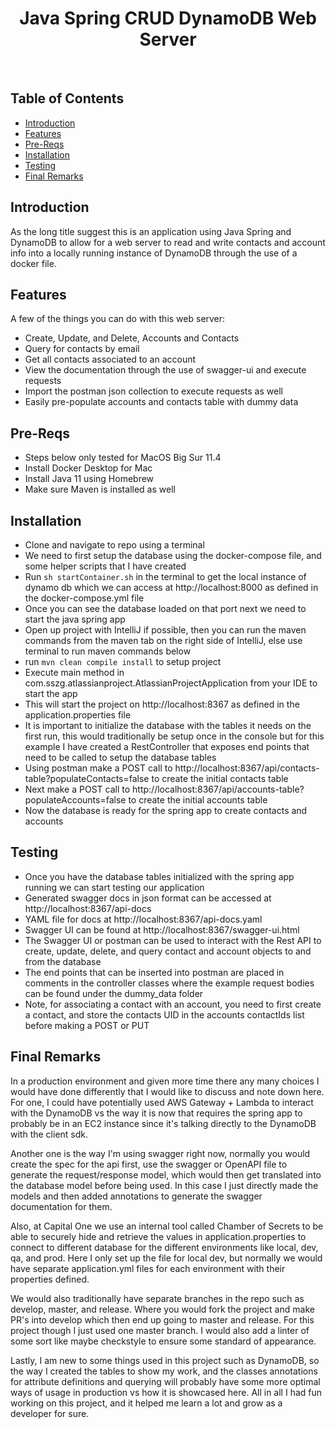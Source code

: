 <h1 align="center"> Java Spring CRUD DynamoDB Web Server </h1> <br>

## Table of Contents

- [Introduction](#introduction)
- [Features](#features)
- [Pre-Reqs](#pre-reqs)
- [Installation](#installation)
- [Testing](#testing)
- [Final Remarks](#final-remarks)

## Introduction

As the long title suggest this is an application using Java Spring and DynamoDB to allow for a web server to read and write contacts and account info into a locally running instance of DynamoDB through the use of a docker file.

## Features

A few of the things you can do with this web server:

* Create, Update, and Delete, Accounts and Contacts
* Query for contacts by email
* Get all contacts associated to an account
* View the documentation through the use of swagger-ui and execute requests
* Import the postman json collection to execute requests as well
* Easily pre-populate accounts and contacts table with dummy data

## Pre-Reqs
- Steps below only tested for MacOS Big Sur 11.4
- Install Docker Desktop for Mac
- Install Java 11 using Homebrew
- Make sure Maven is installed as well

## Installation

- Clone and navigate to repo using a terminal
- We need to first setup the database using the docker-compose file, and some helper scripts that I have created
- Run `sh startContainer.sh` in the terminal to get the local instance of dynamo db which we can access at http://localhost:8000 as defined in the docker-compose.yml file
- Once you can see the database loaded on that port next we need to start the java spring app
- Open up project with IntelliJ if possible, then you can run the maven commands from the maven tab on the right side of IntelliJ, else use terminal to run maven commands below
- run `mvn clean compile install` to setup project
- Execute main method in com.sszg.atlassianproject.AtlassianProjectApplication from your IDE to start the app
- This will start the project on http://localhost:8367 as defined in the application.properties file
- It is important to initialize the database with the tables it needs on the first run, this would traditionally be setup once in the console but for this example I have created a RestController that exposes end points that need to be called to setup the database tables
- Using postman make a POST call to http://localhost:8367/api/contacts-table?populateContacts=false to create the initial contacts table
- Next make a POST call to http://localhost:8367/api/accounts-table?populateAccounts=false to create the initial accounts table
- Now the database is ready for the spring app to create contacts and accounts


## Testing

- Once you have the database tables initialized with the spring app running we can start testing our application
- Generated swagger docs in json format can be accessed at http://localhost:8367/api-docs
- YAML file for docs at http://localhost:8367/api-docs.yaml
- Swagger UI can be found at http://localhost:8367/swagger-ui.html
- The Swagger UI or postman can be used to interact with the Rest API to create, update, delete, and query contact and account objects to and from the database
- The end points that can be inserted into postman are placed in comments in the controller classes where the example request bodies can be found under the dummy_data folder
- Note, for associating a contact with an account, you need to first create a contact, and store the contacts UID in the accounts contactIds list before making a POST or PUT


## Final Remarks

In a production environment and given more time there any many choices I would have done differently that I would like to discuss and note down here. For 
one, I could have potentially used AWS Gateway + Lambda to interact with the DynamoDB vs the way it is now that requires the spring app to probably be in an EC2 instance since it's talking directly to the DynamoDB with the client sdk.

Another one is the way I'm using swagger right now, normally you would create the spec for the api first, use the swagger or OpenAPI file to generate the request/response model, which would then get translated into the database model before being used. In this case I just directly made the models and then added annotations to generate the swagger documentation for them.

Also, at Capital One we use an internal tool called Chamber of Secrets to be able to securely hide and retrieve the values in application.properties to connect to different database for the different environments like local, dev, qa, and prod. Here I only set up the file for local dev, but normally we would have separate application.yml files for each environment with their properties defined.

We would also traditionally have separate branches in the repo such as develop, master, and release. Where you would fork the project and make PR's into develop which then end up going to master and release. For this project though I just used one master branch. I would also add a linter of some sort like maybe checkstyle to ensure some standard of appearance.

Lastly, I am new to some things used in this project such as DynamoDB, so the way I created the tables to show my work, and the classes annotations for attribute definitions and querying will probably have some more optimal ways of usage in production vs how it is showcased here. All in all I had fun working on this project, and it helped me learn a lot and grow as a developer for sure.